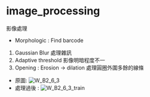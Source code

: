# image_processing 

影像處理
* Morphologic : Find barcode 
1. Gaussian Blur 處理雜訊
2. Adaptive threshold 影像明暗程度不一
3. Opening : Erosion -> dilation 處理圓圈外圍多餘的線條

* 原圖: 
![W_B2_6_3](https://user-images.githubusercontent.com/51444652/140327880-4d4abb97-44ce-4d54-a4e9-e2e3f5ecf40d.jpg)
* 處理過後 : 
![W_B2_6_3_train](https://user-images.githubusercontent.com/51444652/140327895-620db67e-f940-45e5-8737-bdb7f3148e79.jpg)
